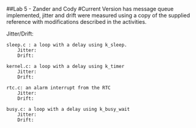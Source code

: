 ##Lab 5 - Zander and Cody
#Current Version has message queue implemented, jitter and drift were measured using a copy of the supplied reference with modifications described in the activities. 


Jitter/Drift: 
```
sleep.c : a loop with a delay using k_sleep.
    Jitter:
    Drift:
```

```
kernel.c: a loop with a delay using k_timer
    Jitter:
    Drift:
```

```
rtc.c: an alarm interrupt from the RTC
    Jitter:
    Drift: 
```

```
busy.c: a loop with a delay using k_busy_wait
    Jitter:
    Drift:
```
